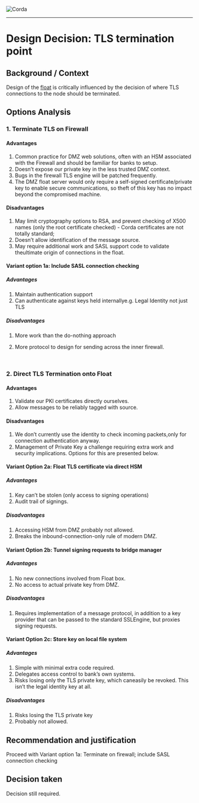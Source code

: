 ![Corda](https://www.corda.net/wp-content/uploads/2016/11/fg005_corda_b.png)

--------------------------------------------
Design Decision: TLS termination point
============================================

## Background / Context

Design of the [float](../design.md) is critically influenced by the decision of where TLS connections to the node should be terminated.



## Options Analysis

### 1. Terminate TLS on Firewall



#### Advantages

1.    Common practice for DMZ web solutions, often with an HSM associated with the Firewall and should be familiar for banks to setup.
2.    Doesn’t expose our private key in the less trusted DMZ context.
3.    Bugs in the firewall TLS engine will be patched frequently.
4.    The DMZ float server would only require a self-signed certificate/private key to enable secure communications, so theft of this key has no impact beyond the compromised machine.

#### Disadvantages

1.    May limit cryptography options to RSA, and prevent checking of X500 names (only the root certificate checked) - Corda certificates are not totally standard; 
2.    Doesn’t allow identification of the message source.
3.    May require additional work and SASL support code to validate theultimate origin of connections in the float.

#### Variant option 1a: Include SASL connection checking

##### Advantages

1. Maintain authentication support
2. Can authenticate against keys held internallye.g. Legal Identity not just TLS

##### Disadvantages

1. More work than the do-nothing approach

2. More protocol to design for sending across the inner firewall.

   ​

### 2. Direct TLS Termination onto Float

#### Advantages

1. Validate our PKI certificates directly ourselves.
2. Allow messages to be reliably tagged with source.

#### Disadvantages

1. We don’t currently use the identity to check incoming packets,only for connection authentication anyway.
2. Management of Private Key a challenge requiring extra work and security implications. Options for this are presented below.

#### Variant Option 2a: Float TLS certificate via direct HSM

##### Advantages

1. Key can’t be stolen (only access to signing operations)
2. Audit trail of signings.

##### Disadvantages

1. Accessing HSM from DMZ probably not allowed.
2. Breaks the inbound-connection-only rule of modern DMZ.

#### Variant Option 2b: Tunnel signing requests to bridge manager

##### Advantages

1. No new connections involved from Float box.
2. No access to actual private key from DMZ.

##### Disadvantages

1. Requires implementation of a message protocol, in addition to a key provider that can be passed to the standard SSLEngine, but proxies signing requests.

#### Variant Option 2c: Store key on local file system

##### Advantages

1. Simple with minimal extra code required.
2. Delegates access control to bank’s own systems.
3. Risks losing only the TLS private key, which caneasily be revoked. This isn’t the legal identity key at all.

##### Disadvantages

1. Risks losing the TLS private key
2. Probably not allowed.

## Recommendation and justification

Proceed with Variant option 1a: Terminate on firewall; include SASL connection checking



## Decision taken

Decision still required.
